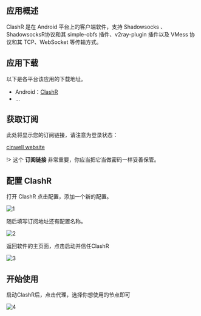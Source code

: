 ## 应用概述

ClashR 是在 Android 平台上的客户端软件，支持 Shadowsocks 、ShadowsocksR协议和其 simple-obfs 插件、v2ray-plugin 插件以及 VMess 协议和其 TCP、WebSocket 等传输方式。


## 应用下载

以下是各平台该应用的下载地址。

- Android：[ClashR](https://github.com/BROBIRD/ClashForAndroid/releases)
- ...

## 获取订阅

此处将显示您的订阅链接，请注意为登录状态：

[cinwell website](/sublink?type=clashr ':include :type=markdown')

!> 这个 **订阅链接** 非常重要，你应当把它当做密码一样妥善保管。

## 配置 ClashR

打开 ClashR 点击配置，添加一个新的配置。

![1](https://i.loli.net/2020/04/29/2suP43J1dQrEFoa.png ':size=800')


随后填写订阅地址还有配置名称。

![2](https://i.loli.net/2020/04/29/WmqKGawezS625yL.png ':size=800')


返回软件的主页面，点击启动并信任ClashR

![3](https://i.loli.net/2020/04/29/92sPkMBiFJXh7jl.png ':size=800')

## 开始使用

启动ClashR后，点击代理，选择你想使用的节点即可

![4](https://i.loli.net/2020/04/29/YrPscyZBGAuvmhE.png ':size=800')